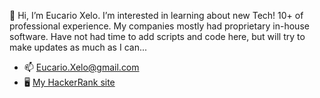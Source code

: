 👋 Hi, I’m Eucario Xelo. I’m interested in learning about new Tech! 10+ of professional experience. My companies mostly had proprietary in-house software. Have not had time to add scripts and code here, but will try to make updates as much as I can...

* 📫 Eucario.Xelo@gmail.com
* 🖥️ [My HackerRank site ](https://www.hackerrank.com/Eucario_Xelo)

<!---
exelo/exelo is a ✨ special ✨ repository because its `README.md` (this file) appears on your GitHub profile.
You can click the Preview link to take a look at your changes.
--->
